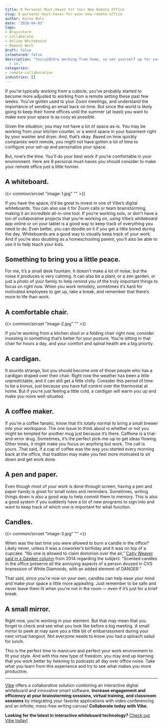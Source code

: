 ```yaml
---
title: 8 Personal Must-Haves for Your New Remote Office
slug: 8-personal-must-haves-for-your-new-remote-office
author: Karen Belz
date: '2020-04-03'
tags:
- Brainstorm
- Collaborate
- Online Whiteboard
- Remote Work
draft: false
isfeatured: false
description: "You\u2019re working from home, so set yourself up for success. Create a home office that you\u2019ll love working\
  \ in."
categories:
- remote-collaboration
industries: []
---
```


If you’re typically working from a cubicle, you’ve probably started to become more adjusted to working from a remote setting these past few weeks. You’ve gotten used to your Zoom meetings, and understand the importance of sending an email back on time. But since the world is likely going to keep their home offices until the summer (at least) you want to make sure your space is as cozy as possible.

Given the situation, you may not have a lot of space as-is. You may be working from your kitchen counter, or a weird space in your basement right by your washer and dryer. And, that’s okay. Based on how quickly companies went remote, you might not have gotten a lot of time to configure your set-up and personalize your space. 

But, now’s the time. You’ll do your best work if you’re comfortable in your environment. Here are 8 personal must-haves you should consider to make your remote office just a little homier. 

## A whiteboard.

{{< common/srcset "image-1.jpg" "" >}}

If you have the space, it’d be great to invest in one of Vibe’s digital whiteboards. You can also use it for Zoom calls or team brainstorming, making it an incredible all-in-one tool. If you’re working solo, or don’t have a ton of collaborative projects that you’re working on, using Vibe’s whiteboard app online or on your tablet is a good way to keep track of everything you need to do. Even better, you can doodle on it if you get a little bored during the day. Whiteboards are a good way to visually keep track of your work. And if you’re also doubling as a homeschooling parent, you’ll also be able to use it to help teach your kids.

## Something to bring you a little peace.

For me, it’s a small desk fountain. It doesn’t make a lot of noise, but the noise it produces is very calming. It can also be a plant, or a zen garden, or just a photo of your family to help remind you of the truly important things to focus on right now. When you work remotely, sometimes it’s hard for motivated employees to get up, take a break, and remember that there’s more to life than work. 

## A comfortable chair.

{{< common/srcset "image-2.jpg" "" >}}

If you’re working from a kitchen stool or a folding chair right now, consider investing in something that’s better for your posture. You’re sitting in that chair for hours a day, and your comfort and spinal health are a big priority. 

## A cardigan.

It sounds strange, but you should become one of those people who has a cardigan draped over their chair. Right now the weather has been a little unpredictable, and it can still get a little chilly. Consider this period of time to be a bonus, just because you have full control over the thermostat at home. But if you’re just feeling a little cold, a cardigan will warm you up and make you more well-situated.

## A coffee maker.

If you’re a coffee fanatic, know that it’s totally normal to bring a small brewer into your workspace. The one issue to think about is whether or not you might be tempted for another mug just because it’s there. Caffeine is a trial-and-error drug. Sometimes, it’s the perfect pick-me-up to get ideas flowing. Other times, it might make you focus on anything but work. The call is yours. That said, if a cup of coffee was the way you started every morning back at the office, that tradition may make you feel more motivated to sit down and get work done. 

## A pen and paper.

Even though most of your work is done through screen, having a pen and paper handy is great for small notes and reminders. Sometimes, writing things down is also a good way to help commit them to memory. This is also a good system if you suddenly have a lot of new programs to sign into and want to keep track of which one is important for what function. 

## Candles.

{{< common/srcset "image-3.jpg" "" >}}

When was the last time you were allowed to burn a candle in the office? Likely never, unless it was a coworker’s birthday and it was on top of a cupcake. “No one is allowed to claim dominion over the air,” [Caity Weaver said in a Gawker column](https://gawker.com/thatz-not-okay-can-i-turn-my-office-into-a-scented-can-1502604245) from 2014 regarding the subject. “Scented candles in the office preserve all the annoying aspects of a person doused in CVS Impression of White Diamonds, with an added element of DANGER.”

That said, since you’re now on your own, candles can help ease your mind and make your space a little more appealing. Just remember to be safe and never leave them lit when you’re not in the room — even if it’s just for a brief break. 

## A small mirror.

Right now, you’re working in your element. But that may mean that you forget to check and see what you look like before a big meeting. A small mirror to peek at may save you a little bit of embarrassment during your next virtual hangout. Not everyone needs to know you had a spinach salad for lunch.

This is the perfect time to manicure and perfect your work environment to fit your style. And with this new type of freedom, you may end up learning that you work better by listening to podcasts all day over office noise. Take what you learn from this experience and try to see what makes you more productive. 



---

[Vibe](https://vibe.us/) offers a collaborative solution combining an interactive digital whiteboard and innovative smart software. **Increase engagement and efficiency at your brainstorming sessions, virtual training, and classroom sessions** by integrating your favorite applications with video conferencing and an infinite, mess-free writing canvas! **Collaborate today with Vibe.**

**Looking for the latest in interactive whiteboard technology?** [Check out Vibe today!](https://vibe.us/order/)
